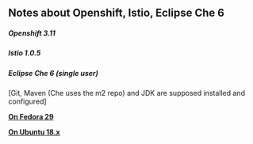 ## Notes about Openshift, Istio, Eclipse Che 6
 

##### Openshift 3.11 
##### Istio 1.0.5
##### Eclipse Che 6 (single user)

[Git, Maven (Che uses the m2 repo) and JDK are supposed installed and configured]

**[On Fedora 29](https://github.com/desmax74/openshift-handbook/tree/master/fedora/fedora29.md)**

**[On Ubuntu 18.x](https://github.com/desmax74/openshift-handbook/tree/master/ubuntu/ubuntu18.md)**
